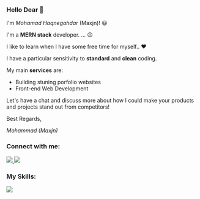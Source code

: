 
<p align="left">
<p align="left">
 <h3 align="left">Hello Dear 👋</h3>
<p align="left">
 
I'm <i>Mohamad Haqnegahdar</i> (Maxjn)! 😃

I'm a **MERN stack** developer. ... 😉

 I like to learn when I have some free time for myself.. ❤️
</p>
<p align="left">
 I have a particular sensitivity to <b>standard</b> and <b>clean</b>
coding.
</p>

My main **services** are:
- Building stuning porfolio websites
- Front-end Web Development


Let's have a chat and discuss more about how I could make your products and projects stand out from competitors!

Best Regards,

<i>Mohammad (Maxjn)</i>
</p>
<!--*Contacts -->
<h3 align="left">Connect with me:</h3>
<p align="left">
    <a href="https://www.linkedin.com/in/maxjn/" target="blank" alt="Linkdin">
        <img src="https://skillicons.dev/icons?i=linkedin" />
    </a>
 <a href="https://maxjn-portfolio-first.pages.dev" target="blank" alt="Portfolio Website">
        <img src="https://skillicons.dev/icons?i=cloudflare" />
    </a>
</p>

<!--*Skills -->
<h3 align="left">My Skills:</h3>
<p align="left">
  <a href="https://skillicons.dev">
    <img src="https://skillicons.dev/icons?i=react,nextjs,nodejs,mongodb,redux,tailwind,sass,git,docker" />
  </a>
</p>
